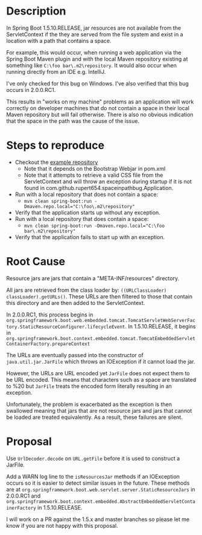 # Description

In Spring Boot 1.5.10.RELEASE, jar resources are not available from the ServletContext if the
they are served from the file system and exist in a location with a path that contains a space.

For example, this would occur, when running a web application via the Spring Boot Maven plugin and
with the local Maven repository existing at something like `C:\foo bar\.m2\repository`. It would
also occur when running directly from an IDE e.g. IntelliJ.

I've only checked for this bug on Windows. I've also verified that this bug occurs in 2.0.0.RC1.

This results in "works on my machine" problems as an application will work correctly on developer
machines that do not contain a space in their local Maven repository but will fail otherwise. There
is also no obvious indication that the space in the path was the cause of the issue.

# Steps to reproduce

* Checkout the [example repository](https://github.com/rupert654/space-in-path-bug)
  * Note that it depends on the Bootstrap Webjar in pom.xml
  * Note that it attempts to retrieve a valid CSS file from the ServletContext and will throw an
    exception during startup if it is not found in com.github.rupert654.spaceinpathbug.Application.
* Run with a local repository that does not contain a space:
  * `mvn clean spring-boot:run -Dmaven.repo.local="C:\foo\.m2\repository"`
* Verify that the application starts up without any exception.
* Run with a local repository that does contain a space:
  * `mvn clean spring-boot:run -Dmaven.repo.local="C:\foo bar\.m2\repository"`
* Verify that the application fails to start up with an exception.

# Root Cause

Resource jars are jars that contain a "META-INF/resources" directory.

All jars are retrieved from the class loader by: `((URLClassLoader) classLoader).getURLs()`. These
URLs are then filtered to those that contain this directory and are then
added to the ServletContext.

In 2.0.0.RC1, this process begins in `org.springframework.boot.web.embedded.tomcat.TomcatServletWebServerFactory.StaticResourceConfigurer.lifecycleEvent`.
In 1.5.10.RELEASE, it begins in `org.springframework.boot.context.embedded.tomcat.TomcatEmbeddedServletContainerFactory.prepareContext`

The URLs are eventually passed into the constructor of `java.util.jar.JarFile` which
throws an IOException if it cannot load the jar.

However, the URLs are URL encoded yet `JarFile` does not expect them to be URL encoded. This means
that characters such as a space are translated to %20 but `JarFile` treats the encoded form
literally resulting in an exception.

Unfortunately, the problem is exacerbated as the exception is then swallowed meaning that jars that
are not resource jars and jars that cannot be loaded are treated equivalently. As a result, these
failures are silent.

# Proposal

Use `UrlDecoder.decode` on `URL.getFile` before it is used to construct a JarFile.

Add a WARN log line to the `isResourcesJar` methods if an IOException occurs so it is easier to
detect similar issues in the future. These methods are at
`org.springframework.boot.web.servlet.server.StaticResourceJars` in 2.0.0.RC1 and 
`org.springframework.boot.context.embedded.AbstractEmbeddedServletContainerFactory` in
1.5.10.RELEASE.

I will work on a PR against the 1.5.x and master branches so please let me know if you are not
happy with this proposal.